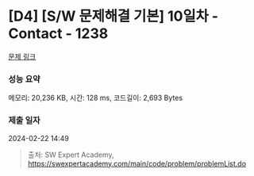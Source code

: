 # [D4] [S/W 문제해결 기본] 10일차 - Contact - 1238 

[문제 링크](https://swexpertacademy.com/main/code/problem/problemDetail.do?contestProbId=AV15B1cKAKwCFAYD) 

### 성능 요약

메모리: 20,236 KB, 시간: 128 ms, 코드길이: 2,693 Bytes

### 제출 일자

2024-02-22 14:49



> 출처: SW Expert Academy, https://swexpertacademy.com/main/code/problem/problemList.do